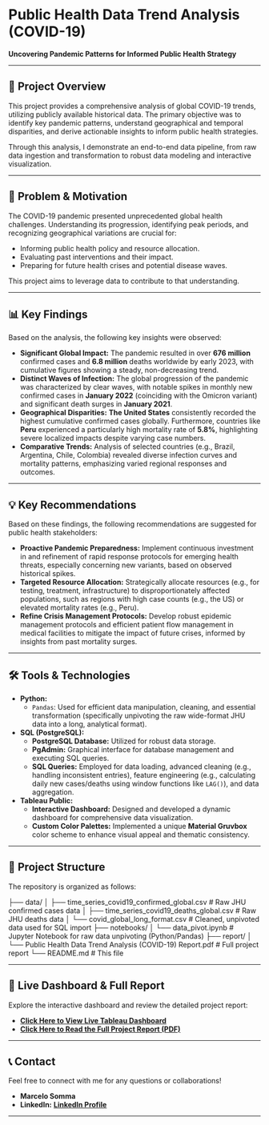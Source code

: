 # Public Health Data Trend Analysis (COVID-19)

**Uncovering Pandemic Patterns for Informed Public Health Strategy**

---

## 📄 Project Overview

This project provides a comprehensive analysis of global COVID-19 trends, utilizing publicly available historical data. The primary objective was to identify key pandemic patterns, understand geographical and temporal disparities, and derive actionable insights to inform public health strategies.

Through this analysis, I demonstrate an end-to-end data pipeline, from raw data ingestion and transformation to robust data modeling and interactive visualization.

---

## 🎯 Problem & Motivation

The COVID-19 pandemic presented unprecedented global health challenges. Understanding its progression, identifying peak periods, and recognizing geographical variations are crucial for:
* Informing public health policy and resource allocation.
* Evaluating past interventions and their impact.
* Preparing for future health crises and potential disease waves.

This project aims to leverage data to contribute to that understanding.

---

## 📊 Key Findings

Based on the analysis, the following key insights were observed:

* **Significant Global Impact:** The pandemic resulted in over **676 million** confirmed cases and **6.8 million** deaths worldwide by early 2023, with cumulative figures showing a steady, non-decreasing trend.
* **Distinct Waves of Infection:** The global progression of the pandemic was characterized by clear waves, with notable spikes in monthly new confirmed cases in **January 2022** (coinciding with the Omicron variant) and significant death surges in **January 2021**.
* **Geographical Disparities:** **The United States** consistently recorded the highest cumulative confirmed cases globally. Furthermore, countries like **Peru** experienced a particularly high mortality rate of **5.8%**, highlighting severe localized impacts despite varying case numbers.
* **Comparative Trends:** Analysis of selected countries (e.g., Brazil, Argentina, Chile, Colombia) revealed diverse infection curves and mortality patterns, emphasizing varied regional responses and outcomes.

---

## 💡 Key Recommendations

Based on these findings, the following recommendations are suggested for public health stakeholders:

* **Proactive Pandemic Preparedness:** Implement continuous investment in and refinement of rapid response protocols for emerging health threats, especially concerning new variants, based on observed historical spikes.
* **Targeted Resource Allocation:** Strategically allocate resources (e.g., for testing, treatment, infrastructure) to disproportionately affected populations, such as regions with high case counts (e.g., the US) or elevated mortality rates (e.g., Peru).
* **Refine Crisis Management Protocols:** Develop robust epidemic management protocols and efficient patient flow management in medical facilities to mitigate the impact of future crises, informed by insights from past mortality surges.

---

## 🛠️ Tools & Technologies

* **Python:**
    * `Pandas`: Used for efficient data manipulation, cleaning, and essential transformation (specifically unpivoting the raw wide-format JHU data into a long, analytical format).
* **SQL (PostgreSQL):**
    * **PostgreSQL Database:** Utilized for robust data storage.
    * **PgAdmin:** Graphical interface for database management and executing SQL queries.
    * **SQL Queries:** Employed for data loading, advanced cleaning (e.g., handling inconsistent entries), feature engineering (e.g., calculating daily new cases/deaths using window functions like `LAG()`), and data aggregation.
* **Tableau Public:**
    * **Interactive Dashboard:** Designed and developed a dynamic dashboard for comprehensive data visualization.
    * **Custom Color Palettes:** Implemented a unique **Material Gruvbox** color scheme to enhance visual appeal and thematic consistency.

---

## 📁 Project Structure

The repository is organized as follows:

├── data/
│   ├── time_series_covid19_confirmed_global.csv  # Raw JHU confirmed cases data
│   ├── time_series_covid19_deaths_global.csv     # Raw JHU deaths data
│   └── covid_global_long_format.csv            # Cleaned, unpivoted data used for SQL import
├── notebooks/
│   └── data_pivot.ipynb                      # Jupyter Notebook for raw data unpivoting (Python/Pandas)
├── report/
│   └── Public Health Data Trend Analysis (COVID-19) Report.pdf # Full project report
└── README.md                                 # This file

---

## 🚀 Live Dashboard & Full Report

Explore the interactive dashboard and review the detailed project report:

* **[Click Here to View Live Tableau Dashboard](https://public.tableau.com/app/profile/marcelo.somma/viz/COVID-19DataTrendAnalysis/COVID-19Dashboard)**
* **[Click Here to Read the Full Project Report (PDF)](LINK_TO_PDF_IN_YOUR_GITHUB_REPO_HERE)**

---

## 📞 Contact

Feel free to connect with me for any questions or collaborations!

* **Marcelo Somma**
* **LinkedIn:** **[LinkedIn Profile](https://uy.linkedin.com/in/marcelo-somma/en?trk=people-guest_people_search-card)**

---
